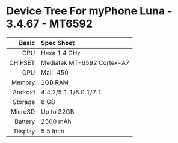 Device Tree For myPhone Luna - 3.4.67 - MT6592 
=====================================
Basic   | Spec Sheet
-------:|:-------------------------
CPU     | Hexa 1.4 GHz 
CHIPSET | Mediatek MT-6592 Cortex-A7
GPU     | Mali-450
Memory  | 1GB RAM
Android | 4.4.2/5.1.1/6.0.1/7.1
Storage | 8 GB
MicroSD | Up to 32GB
Battery | 2500 mAh
Display | 5.5 Inch
